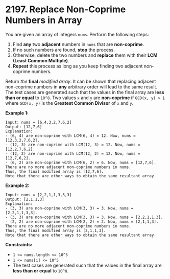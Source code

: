 # 2197. Replace Non-Coprime Numbers in Array
You are given an array of integers `nums`. Perform the following steps:
1. Find **any** two **adjacent** numbers in `nums` that are **non-coprime**.  
2. If no such numbers are found, **stop** the process.  
3. Otherwise, delete the two numbers and **replace** them with their **LCM (Least Common Multiple)**.  
4. **Repeat** this process as long as you keep finding two adjacent non-coprime numbers.  

Return *the* **final** *modified array*. It can be shown that replacing adjacent non-coprime numbers in **any** arbitrary order will lead to the same result. The test cases are generated such that the values in the final array are **less than or equal** to `10^8`. Two values `x` and `y` are **non-coprime** if `GCD(x, y) > 1` where `GCD(x, y)` is the **Greatest Common Divisor** of `x` and `y`.

**Example 1:**
```
Input: nums = [6,4,3,2,7,6,2]
Output: [12,7,6]
Explanation: 
- (6, 4) are non-coprime with LCM(6, 4) = 12. Now, nums = [12,3,2,7,6,2].
- (12, 3) are non-coprime with LCM(12, 3) = 12. Now, nums = [12,2,7,6,2].
- (12, 2) are non-coprime with LCM(12, 2) = 12. Now, nums = [12,7,6,2].
- (6, 2) are non-coprime with LCM(6, 2) = 6. Now, nums = [12,7,6].
There are no more adjacent non-coprime numbers in nums.
Thus, the final modified array is [12,7,6].
Note that there are other ways to obtain the same resultant array.
```

**Example 2:**
```
Input: nums = [2,2,1,1,3,3,3]
Output: [2,1,1,3]
Explanation: 
- (3, 3) are non-coprime with LCM(3, 3) = 3. Now, nums = [2,2,1,1,3,3].
- (3, 3) are non-coprime with LCM(3, 3) = 3. Now, nums = [2,2,1,1,3].
- (2, 2) are non-coprime with LCM(2, 2) = 2. Now, nums = [2,1,1,3].
There are no more adjacent non-coprime numbers in nums.
Thus, the final modified array is [2,1,1,3].
Note that there are other ways to obtain the same resultant array.
```

**Constraints:**
- `1 <= nums.length <= 10^5`
- `1 <= nums[i] <= 10^5`
- The test cases are generated such that the values in the final array are **less than or equal** to `10^8`.
